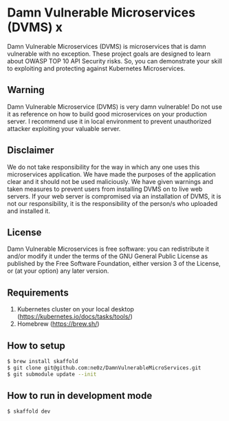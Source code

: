 # Damn Vulnerable Microservices (DVMS) x

Damn Vulnerable Microservices (DVMS) is microservices that is damn vulnerable with no exception. These project goals are designed to learn about OWASP TOP 10 API Security risks. So, you can demonstrate your skill to exploiting and protecting against Kubernetes Microservices.

## Warning
Damn Vulnerable Microservice (DVMS) is very damn vulnerable! Do not use it as reference on how to build good microservices on your production server. I recommend use it in local environment to prevent unauthorized attacker exploiting your valuable server.

## Disclaimer
We do not take responsibility for the way in which any one uses this microservices application. We have made the purposes of the application clear and it should not be used maliciously. We have given warnings and taken measures to prevent users from installing DVMS on to live web servers. If your web server is compromised via an installation of DVMS, it is not our responsibility, it is the responsibility of the person/s who uploaded and installed it.

## License
Damn Vulnerable Microservices is free software: you can redistribute it and/or modify it under the terms of the GNU General Public License as published by the Free Software Foundation, either version 3 of the License, or (at your option) any later version.

## Requirements
1. Kubernetes cluster on your local desktop (https://kubernetes.io/docs/tasks/tools/)
2. Homebrew (https://brew.sh/)

## How to setup

```bash
$ brew install skaffold
$ git clone git@github.com:ne0z/DamnVulnerableMicroServices.git
$ git submodule update --init
```

## How to run in development mode
```bash
$ skaffold dev
```
